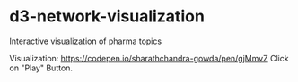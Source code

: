 # d3-network-visualization
Interactive visualization of pharma topics

Visualization: https://codepen.io/sharathchandra-gowda/pen/gjMmvZ 
Click on "Play" Button.
